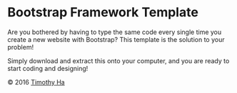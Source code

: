 # Bootstrap Framework Template
Are you bothered by having to type the same code every single time you create a new website with Bootstrap?  This template is the solution to your problem!

Simply download and extract this onto your computer, and you are ready to start coding and designing!


© 2016 [Timothy Ha](http://www.timothyha.cf/)
